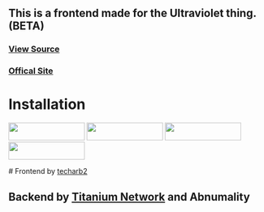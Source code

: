 <h2>This is a frontend made for the Ultraviolet thing. (BETA)</h2>

### <a href='https://github.com/titaniumnetwork-dev/ultraviolet-node'>View Source</a>
### <a href='https://englishtext.gq'>Offical Site</a>
# Installation
<p>
<a href="https://youtu.be/G2Krj2pxgKo"><img src="https://raw.githubusercontent.com/BinBashBanana/deploy-buttons/master/buttons/remade/render.svg" width="150" height="35"></a>
<a href="https://vercel.com/new/clone?s=https%3A%2F%2Fgithub.com%surajislam%ANIE-2.git&showOptionalTeamCreation=false"><img src="https://raw.githubusercontent.com/BinBashBanana/deploy-buttons/master/buttons/remade/vercel.svg" width="150" height="35"></a>
<a href="https://glitch.com/edit/#!/import/github/surajislam/ANIE-2"><img src="https://raw.githubusercontent.com/BinBashBanana/deploy-buttons/master/buttons/remade/glitch.svg" width="150" height="35"></a>
<a href="https://s
cyclic.sh.com/deploy/?template=https://github.com/surajislam/ANIE-2"><img src="https://raw.githubusercontent.com/BinBashBanana/deploy-buttons/master/buttons/firebase/heroku.svg" width="150" height="35"></a>
<p>
# Frontend by <a href="https://github.com/techarb2">techarb2</a>
		      
## Backend by <a href="https://github.com/titaniumnetwork-dev">Titanium Network</a> and Abnumality